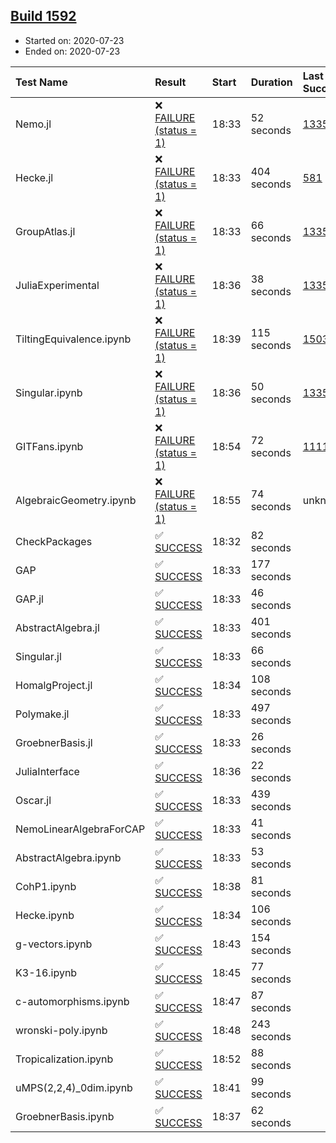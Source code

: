 ## [Build 1592](https://oscarci.mathematik.uni-kl.de/job/oscar-julia-1.4/1592/)

* Started on: 2020-07-23
* Ended on: 2020-07-23

| Test Name    | Result | Start | Duration | Last Success | First Failure |
|:-------------|:-------|:------|:---------|:-------------|:--------------|
| Nemo.jl | ❌ [FAILURE (status = 1)](https://oscarci.mathematik.uni-kl.de/job/oscar-julia-1.4/1592/artifact/logs/build-1592/Nemo.jl.log) | 18:33 | 52 seconds | [1335](https://oscarci.mathematik.uni-kl.de/job/oscar-julia-1.4/1335/) | [1336](https://oscarci.mathematik.uni-kl.de/job/oscar-julia-1.4/1336/) |
| Hecke.jl | ❌ [FAILURE (status = 1)](https://oscarci.mathematik.uni-kl.de/job/oscar-julia-1.4/1592/artifact/logs/build-1592/Hecke.jl.log) | 18:33 | 404 seconds | [581](https://oscarci.mathematik.uni-kl.de/job/oscar-julia-1.4/581/) | [582](https://oscarci.mathematik.uni-kl.de/job/oscar-julia-1.4/582/) |
| GroupAtlas.jl | ❌ [FAILURE (status = 1)](https://oscarci.mathematik.uni-kl.de/job/oscar-julia-1.4/1592/artifact/logs/build-1592/GroupAtlas.jl.log) | 18:33 | 66 seconds | [1335](https://oscarci.mathematik.uni-kl.de/job/oscar-julia-1.4/1335/) | [1336](https://oscarci.mathematik.uni-kl.de/job/oscar-julia-1.4/1336/) |
| JuliaExperimental | ❌ [FAILURE (status = 1)](https://oscarci.mathematik.uni-kl.de/job/oscar-julia-1.4/1592/artifact/logs/build-1592/JuliaExperimental.log) | 18:36 | 38 seconds | [1335](https://oscarci.mathematik.uni-kl.de/job/oscar-julia-1.4/1335/) | [1336](https://oscarci.mathematik.uni-kl.de/job/oscar-julia-1.4/1336/) |
| TiltingEquivalence.ipynb | ❌ [FAILURE (status = 1)](https://oscarci.mathematik.uni-kl.de/job/oscar-julia-1.4/1592/artifact/logs/build-1592/TiltingEquivalence.ipynb.log) | 18:39 | 115 seconds | [1503](https://oscarci.mathematik.uni-kl.de/job/oscar-julia-1.4/1503/) | [1504](https://oscarci.mathematik.uni-kl.de/job/oscar-julia-1.4/1504/) |
| Singular.ipynb | ❌ [FAILURE (status = 1)](https://oscarci.mathematik.uni-kl.de/job/oscar-julia-1.4/1592/artifact/logs/build-1592/Singular.ipynb.log) | 18:36 | 50 seconds | [1335](https://oscarci.mathematik.uni-kl.de/job/oscar-julia-1.4/1335/) | [1336](https://oscarci.mathematik.uni-kl.de/job/oscar-julia-1.4/1336/) |
| GITFans.ipynb | ❌ [FAILURE (status = 1)](https://oscarci.mathematik.uni-kl.de/job/oscar-julia-1.4/1592/artifact/logs/build-1592/GITFans.ipynb.log) | 18:54 | 72 seconds | [1111](https://oscarci.mathematik.uni-kl.de/job/oscar-julia-1.4/1111/) | [1112](https://oscarci.mathematik.uni-kl.de/job/oscar-julia-1.4/1112/) |
| AlgebraicGeometry.ipynb | ❌ [FAILURE (status = 1)](https://oscarci.mathematik.uni-kl.de/job/oscar-julia-1.4/1592/artifact/logs/build-1592/AlgebraicGeometry.ipynb.log) | 18:55 | 74 seconds | unknown | unknown |
| CheckPackages | ✅ [SUCCESS](https://oscarci.mathematik.uni-kl.de/job/oscar-julia-1.4/1592/artifact/logs/build-1592/CheckPackages.log) | 18:32 | 82 seconds |  |  |
| GAP | ✅ [SUCCESS](https://oscarci.mathematik.uni-kl.de/job/oscar-julia-1.4/1592/artifact/logs/build-1592/GAP.log) | 18:33 | 177 seconds |  |  |
| GAP.jl | ✅ [SUCCESS](https://oscarci.mathematik.uni-kl.de/job/oscar-julia-1.4/1592/artifact/logs/build-1592/GAP.jl.log) | 18:33 | 46 seconds |  |  |
| AbstractAlgebra.jl | ✅ [SUCCESS](https://oscarci.mathematik.uni-kl.de/job/oscar-julia-1.4/1592/artifact/logs/build-1592/AbstractAlgebra.jl.log) | 18:33 | 401 seconds |  |  |
| Singular.jl | ✅ [SUCCESS](https://oscarci.mathematik.uni-kl.de/job/oscar-julia-1.4/1592/artifact/logs/build-1592/Singular.jl.log) | 18:33 | 66 seconds |  |  |
| HomalgProject.jl | ✅ [SUCCESS](https://oscarci.mathematik.uni-kl.de/job/oscar-julia-1.4/1592/artifact/logs/build-1592/HomalgProject.jl.log) | 18:34 | 108 seconds |  |  |
| Polymake.jl | ✅ [SUCCESS](https://oscarci.mathematik.uni-kl.de/job/oscar-julia-1.4/1592/artifact/logs/build-1592/Polymake.jl.log) | 18:33 | 497 seconds |  |  |
| GroebnerBasis.jl | ✅ [SUCCESS](https://oscarci.mathematik.uni-kl.de/job/oscar-julia-1.4/1592/artifact/logs/build-1592/GroebnerBasis.jl.log) | 18:33 | 26 seconds |  |  |
| JuliaInterface | ✅ [SUCCESS](https://oscarci.mathematik.uni-kl.de/job/oscar-julia-1.4/1592/artifact/logs/build-1592/JuliaInterface.log) | 18:36 | 22 seconds |  |  |
| Oscar.jl | ✅ [SUCCESS](https://oscarci.mathematik.uni-kl.de/job/oscar-julia-1.4/1592/artifact/logs/build-1592/Oscar.jl.log) | 18:33 | 439 seconds |  |  |
| NemoLinearAlgebraForCAP | ✅ [SUCCESS](https://oscarci.mathematik.uni-kl.de/job/oscar-julia-1.4/1592/artifact/logs/build-1592/NemoLinearAlgebraForCAP.log) | 18:33 | 41 seconds |  |  |
| AbstractAlgebra.ipynb | ✅ [SUCCESS](https://oscarci.mathematik.uni-kl.de/job/oscar-julia-1.4/1592/artifact/logs/build-1592/AbstractAlgebra.ipynb.log) | 18:33 | 53 seconds |  |  |
| CohP1.ipynb | ✅ [SUCCESS](https://oscarci.mathematik.uni-kl.de/job/oscar-julia-1.4/1592/artifact/logs/build-1592/CohP1.ipynb.log) | 18:38 | 81 seconds |  |  |
| Hecke.ipynb | ✅ [SUCCESS](https://oscarci.mathematik.uni-kl.de/job/oscar-julia-1.4/1592/artifact/logs/build-1592/Hecke.ipynb.log) | 18:34 | 106 seconds |  |  |
| g-vectors.ipynb | ✅ [SUCCESS](https://oscarci.mathematik.uni-kl.de/job/oscar-julia-1.4/1592/artifact/logs/build-1592/g-vectors.ipynb.log) | 18:43 | 154 seconds |  |  |
| K3-16.ipynb | ✅ [SUCCESS](https://oscarci.mathematik.uni-kl.de/job/oscar-julia-1.4/1592/artifact/logs/build-1592/K3-16.ipynb.log) | 18:45 | 77 seconds |  |  |
| c-automorphisms.ipynb | ✅ [SUCCESS](https://oscarci.mathematik.uni-kl.de/job/oscar-julia-1.4/1592/artifact/logs/build-1592/c-automorphisms.ipynb.log) | 18:47 | 87 seconds |  |  |
| wronski-poly.ipynb | ✅ [SUCCESS](https://oscarci.mathematik.uni-kl.de/job/oscar-julia-1.4/1592/artifact/logs/build-1592/wronski-poly.ipynb.log) | 18:48 | 243 seconds |  |  |
| Tropicalization.ipynb | ✅ [SUCCESS](https://oscarci.mathematik.uni-kl.de/job/oscar-julia-1.4/1592/artifact/logs/build-1592/Tropicalization.ipynb.log) | 18:52 | 88 seconds |  |  |
| uMPS(2,2,4)_0dim.ipynb | ✅ [SUCCESS](https://oscarci.mathematik.uni-kl.de/job/oscar-julia-1.4/1592/artifact/logs/build-1592/uMPS-2-2-4-_0dim.ipynb.log) | 18:41 | 99 seconds |  |  |
| GroebnerBasis.ipynb | ✅ [SUCCESS](https://oscarci.mathematik.uni-kl.de/job/oscar-julia-1.4/1592/artifact/logs/build-1592/GroebnerBasis.ipynb.log) | 18:37 | 62 seconds |  |  |
